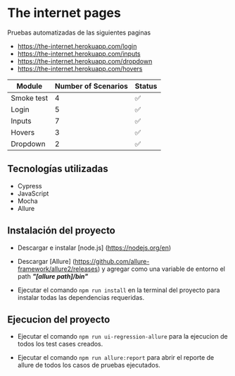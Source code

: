 # The internet pages

Pruebas automatizadas de las siguientes paginas
- https://the-internet.herokuapp.com/login
- https://the-internet.herokuapp.com/inputs
- https://the-internet.herokuapp.com/dropdown
- https://the-internet.herokuapp.com/hovers 


Module           |Number of Scenarios  | Status                                                                |
| ----------------- |------------ |------------------------------------------------------------------ |
| Smoke test |4 | :white_check_mark: |
| Login |5 | :white_check_mark: |
| Inputs |7 | :white_check_mark: |
| Hovers |3 | :white_check_mark: |
| Dropdown |2 | :white_check_mark: |



## Tecnologías utilizadas

- Cypress
- JavaScript
- Mocha
- Allure

## Instalación del proyecto

 - Descargar e instalar [node.js] (https://nodejs.org/en)

 - Descargar [Allure] (https://github.com/allure-framework/allure2/releases) y agregar como una variable de entorno el path ***"[allure path]/bin"*** 

 - Ejecutar el comando `npm run install` en la terminal del proyecto para instalar todas las dependencias requeridas.

 ## Ejecucion del proyecto 

 - Ejecutar el comando `npm run ui-regression-allure` para la ejecucion de todos los test cases creados.

 - Ejecutar el comando `npm run allure:report` para abrir el reporte de allure de todos los casos de pruebas ejecutados.